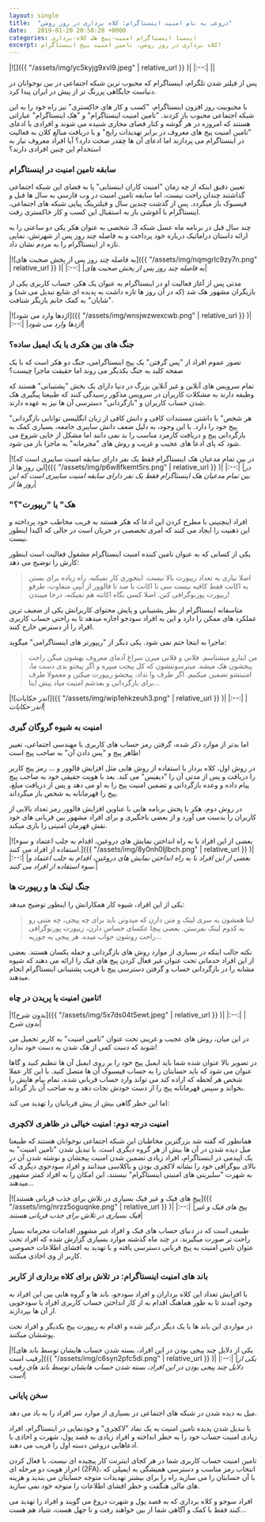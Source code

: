 ```yaml
---
layout: single
title:  "دروغی به نام امنیت اینستاگرام: کلاه برداری در روز روشن"
date:   2019-01-20 20:58:28 +0000
categories: اینستا اینستاگرام امنیت-پیج هک کلاه-برداری
excerpt: کلاه برداری در روز روشن، تامین امنیت پیج اینستاگرام!
---
```

|![]({{ "/assets/img/yc5kyjg9xvl9.jpeg" | relative_url }} )|
|:--:|
||

پس از فیلتر شدن تلگرام، اینستاگرام که محبوب ترین شبکه اجتماعی در بین نوجوانان در دنیاست جایگاهی پررنگ تر از پیش در ایران پیدا کرد.

با محبوبیت روز افزون اینستاگرام، "کسب و کار های خاکستری" نیز راه خود را به این شبکه اجتماعی محبوب باز کردند. "تامین امنیت اینستاگرام" و "هک اینستاگرام" عباراتی هستند که امروزه در هر گوشه و کنار فضای مجازی شنیده می شوند و افرادی با ادعای "تامین امنیت پیج های معروف در برابر تهدیدات رایج" و با دریافت مبالغ کلان به فعالیت در اینستاگرام می پردازند اما ادعای آن ها چقدر صحت دارد؟ آیا افراد معروف نیاز به استخدام این چنین افرادی دارند؟

### سابقه تامین امنیت در اینستاگرام

تعیین دقیق اینکه از چه زمان "امنیت کاران اینستایی" پا به فضای این شبکه اجتماعی گذاشتند چندان راحت نیست، اما سابقه تامین امنیت در وب فارسی به سال ها قبل و فیسبوک باز میگردد. پس از گذشت چندین سال و فیلترینگ پیاپی شبکه های اجتماعی، اینستاگرام با آغوشی باز به استقبال این کسب و کار خاکستری رفت.

چند سال قبل در برنامه ماه عسل شبکه 3، شخصی به عنوان هکر یکی دو ساعتی را به ارائه داستان دراماتیک درباره خود پرداخت و به فاصله چند روز پس از شهرتش، نمایی تازه از اینستاگرام را به مردم نشان داد.

|![به فاصله چند روز پس از پخش صحبت های]({{ "/assets/img/nqmgrlc9zy7n.png" | relative_url }} )|
|:--:|
|*به فاصله چند روز پس از پخش صحبت های*|

مدتی پس از آغاز فعالیت او در اینستاگرام به عنوان یک هکر، حساب کاربری یکی از بازیگران مشهور هک شد (که در آن روز ها تازه داشت به پدیده ای شایع تبدیل می شد) و "شایان" به کمک خانم بازیگر شتافت.

|![اژدها وارد می شود]({{ "/assets/img/wnsjwzwexcwb.png" | relative_url }} )|
|:--:|
|*اژدها وارد می شود*|

### جنگ های بین هکری یا یک ایمیل ساده؟

تصور عموم افراد از "پس گرفتن" یک پیج اینستاگرامی، جنگ دو هکر است که با یک صفحه کلید به جنگ یکدیگر می روند اما حقیقت ماجرا چیست؟

تمام سرویس های آنلاین و غیر آنلاین بزرگ در دنیا دارای یک بخش "پشتیبانی" هستند که وظیفه دارند به مشکلات کاربران در سرویس مذکور رسیدگی کنند که طبیعتا پیگیری هک شدن حساب کاربران و "بازگردانی" دسترسی آن ها نیز به عهده دارند.

"هر شخص" با داشتن مستندات کافی و دانش کافی از زبان انگلیسی توانایی بازگردانی پیج خود را دارد. با این وجود، به دلیل ضعف دانش سایبری جامعه، بسیاری کمک به بازگردانی پیج و دریافت کارمزد مناسب را بد نمی دانند اما مشکل از جایی شروع می شود که پای ادعا های عجیب و غریب و روش های "مجرمانه" به ماجرا باز می شود.

|![در بین تمام مدعیان هک اینستاگرام فقط یک نفر دارای سابقه امنیت سایبری است که این روز ها از]({{ "/assets/img/p6w8fkemt5rs.png" | relative_url }} )|
|:--:|
|*در بین تمام مدعیان هک اینستاگرام فقط یک نفر دارای سابقه امنیت سایبری است که این روز ها از*|

### "هک" یا "ریپورت"؟

افراد اینچنینی با مطرح کردن این ادعا که هکر هستند به فریب مخاطب خود پرداخته و این ذهنیت را ایجاد می کنند که امری تخصصی در جریان است در حالی که اکیدا اینطور نیست.

یکی از کسانی که به عنوان تامین کننده امنیت اینستاگرام مشغول فعالیت است اینطور کارش را توضیح می دهد:

> اصلا نیازی به تعداد ریپورت بالا نیست. اینجوری کار نمیکنه. راه زیاده برای بستن یه اکانت فقط کافیه بیست سی تا اکانت با صد تا فالوور از آیپی متفاوت، طرفو ریپورت پورنوگرافی کنن. اصلا کسی نگاه اکانته هم نمیکنه، درجا میبندن!

متاسفانه اینستاگرام از نظر پشتیبانی و پایش محتوای کاربرانش یکی از ضعیف ترین عملکرد های ممکن را دارد و این به افراد سودجو اجازه میدهد تا به راحتی حساب کاربری افراد را از دسترس خارج کنند.

ماجرا به اینجا ختم نمی شود. یکی دیگر از "ریپورتر های اینستاگرامی" میگوید:

> من اینارو میشناسم. فلانی و فلانی میرن سراغ آدمای معروف بهشون میگن راحت پیجشون هک میشه. میترسوننشون که کل پیجت میپره و اگر پیجتو بدی دست ما، امنیتشو تضمین میکنیم. اگر طرف وا نداد، پیجشو ریپورت میکنن و معمولا طرف برای بازگردانی و بعدشم امنیت میاد پیش اینا...

|![اندر حکایات]({{ "/assets/img/wip1ehkzeuh3.png" | relative_url }} )|
|:--:|
|*اندر حکایات*|

### امنیت به شیوه گروگان گیری

اما بدتر از موارد ذکر شده، گرفتن رمز حساب های کاربری با مهندسی اجتماعی، تغییر ظاهر پیج و "پس دادن آن" به صاحب پیج است!

در روش اول، کلاه بردار با استفاده از روش هایی مثل افزایش فالوور و ... رمز پیج کاربر را دریافت و پس از مدتی آن را "دیفیس" می کند. بعد با هویت حقیقی خود به صاحب پیج پیام داده و وعده بازگردانی و تضمین امنیت پیج را به او می دهد و پس از دریافت مبلغ، پیج را قهرمانانه به شخص باز میگرداند.

در روش دوم، هکر با پخش برنامه هایی با عناوین افزایش فالوور رمز تعداد بالایی از کاربران را بدست می آورد و از بعضی باجگیری و برای افراد مشهور بین قربانی های خود نقش قهرمان امنیتی را بازی میکند.

|![بعضی از این افراد با به راه انداختن نمایش های دروغین، اقدام به جلب اعتماد و سوء استفاده از افراد می کنند.]({{ "/assets/img/8y0nh0ljlbch.png" | relative_url }} )|
|:--:|
|*بعضی از این افراد با به راه انداختن نمایش های دروغین، اقدام به جلب اعتماد و سوء استفاده از افراد می کنند.*|

### جنگ لینک ها و ریپورت ها

یکی از این افراد، شیوه کار همکارانش را اینطور توضیح میدهد:

> اینا همشون یه سری لینک و متن دارن که میدونن باید برای چه پیجی، چه متنی رو به کدوم لینک بفرستن. بعضی پیچا عکسای حساس دارن، ریپورت پورنوگرافی راحت روشون جواب میده. هر پیجی یه جوریه...

نکته جالب اینکه در بسیاری از موارد روش های بازگردانی و حمله یکسان هستند. بعضی از این افراد خدماتی تحت عنوان غیر فعال کردن پیج های فیک را ارائه می دهند که شیوه مشابه را در بازگردانی حساب و گرفتن دسترسی پیج با فریب پشتیبانی اینستاگرام انجام میدهند.

### تامین امنیت یا پریدن در چاه!

|![بدون شرح]({{ "/assets/img/5x7ds04t5ewt.jpeg" | relative_url }} )|
|:--:|
|*بدون شرح*|

در این میان، روش های عجیب و غریبی تحت عنوان "تامین امنیت" به کاربر تحمیل می شوند که دست کمی از هک شدن به دست خود ندارد!

در تصویر بالا عنوان شده شما باید ایمیل پیج خود را بر روی ایمیل آن ها تنظیم کنید و گاها عنوان می شود که باید حسابتان را به حساب فیسبوک آن ها متصل کنید. با این کار عملا شخص هر لحظه که اراده کند می تواند وارد حساب قربانی شده، تمام پیام هایش را بخواند و سپس قهرمانانه پیج را از دست خودش نجات دهد و به صاحب آن باز گرداند.

اما این خطر گاهی بیش از پیش قربانیان را تهدید می کند:

### امنیت درجه دوم: امنیت خیالی در ظاهری لاکچری

همانطور که گفته شد بزرگترین مخاطبان این شبکه اجتماعی نوجوانان هستند که طبیعتا میل دیده شدن در آن ها بیش از هر گروه دیگری است. با تبدیل شدن "تامین امنیت" به یک اپیدمی در اینستاگرام، افراد زیادی تضمین شدن امنیت پیجشان و نوشته شدن آن در بالای بیوگرافی خود را نشانه لاکچری بودن و باکلاسی میدانند و افراد سودجوی دیگری که به شهرت "سلبریتی های امنیتی اینستاگرام" نیستند، این امکان را به افراد کمتر مشهور میدهند...

|![پیج های فیک و غیر فیک بسیاری در تلاش برای جذب قربانی هستند]({{ "/assets/img/nrzz5oguqnke.png" | relative_url }} )|
|:--:|
|*پیج های فیک و غیر فیک بسیاری در تلاش برای جذب قربانی هستند*|

طبیعی است که در دنیای حساب های فیک و افراد غیر مشهور اقدامات مجرمانه بسیار راحت تر صورت میگیرند. در چند ماه گذشته موارد بسیاری گزارش شده که افراد تحت عنوان تامین امنیت به پیج قربانی دسترسی یافته و با تهدید به افشای اطلاعات خصوصی کاربر از وی اخاذی میکنند.

### باند های امنیت اینستاگرام: در تلاش برای کلاه برداری از کاربر

با افزایش تعداد این کلاه برداران و افراد سودجو، باند ها و گروه هایی بین این افراد به وجود آمدند تا به طور هماهنگ اقدام به از کار انداختن حساب کاربری افراد یا سودجویی از آن ها بپردازند.

در مواردی این باند ها با یک دیگر درگیر شده و اقدام به ریپورت پیج یکدیگر و افراد تحت پوششان میکنند.

|![یکی از دلایل چند پیجی بودن در این افراد، بسته شدن حساب هایشان توسط باند های رقیب است]({{ "/assets/img/c6syn2pfc5di.png" | relative_url }} )|
|:--:|
|*یکی از دلایل چند پیجی بودن در این افراد، بسته شدن حساب هایشان توسط باند های رقیب است*|

### سخن پایانی

میل به دیده شدن در شبکه های اجتماعی در بسیاری از موارد سر افراد را به باد می دهد.

با تبدیل شدن پدیده تامین امنیت به یک نماد "لاکچری" و خودنمایی در اینستاگرام، افراد زیادی امنیت حساب خود را به خطر انداخته و افراد زیادی به قصد پول، شهرت و اخاذی با ادعاهایی دروغین دسته اول را فریب می دهند.

تامین امنیت حساب کاربری شما در هر کجای اینترنت کار پیچیده ای نیست. با فعال کردن احراز هویت دو مرحله ای (2FA)، انتخاب رمز مناسب و دسترسی همیشگی به ایمیلی که با آن حسابتان را می سازید راه را برای بیشتر تهدیدات متوجه حسابتان می بندید و هزینه های مالی هنگفت و خطر افشای اطلاعات را متوجه خود نمی سازید.

افراد سوجو و کلاه برداری که به قصد پول و شهرت دروغ می گویند و افراد را تهدید می کنند فقط با کمک و آگاهی شما از بین خواهند رفت و تا جهل هست، شیاد هم هست...